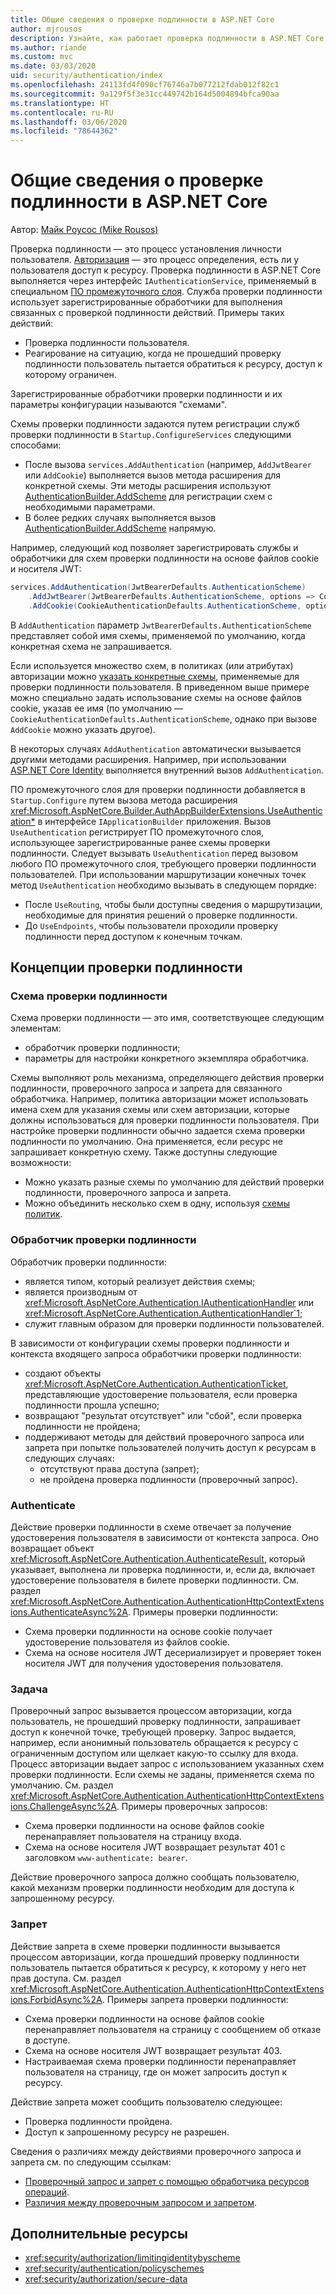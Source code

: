 ```yaml
---
title: Общие сведения о проверке подлинности в ASP.NET Core
author: mjrousos
description: Узнайте, как работает проверка подлинности в ASP.NET Core.
ms.author: riande
ms.custom: mvc
ms.date: 03/03/2020
uid: security/authentication/index
ms.openlocfilehash: 24113fd4f090cf76746a7b077212fdab012f82c1
ms.sourcegitcommit: 9a129f5f3e31cc449742b164d5004894bfca90aa
ms.translationtype: HT
ms.contentlocale: ru-RU
ms.lasthandoff: 03/06/2020
ms.locfileid: "78644362"
---
```

# <a name="overview-of-aspnet-core-authentication"></a>Общие сведения о проверке подлинности в ASP.NET Core

Автор: [Майк Роусос (Mike Rousos)](https://github.com/mjrousos)

Проверка подлинности — это процесс установления личности пользователя. [Авторизация](xref:security/authorization/introduction) — это процесс определения, есть ли у пользователя доступ к ресурсу. Проверка подлинности в ASP.NET Core выполняется через интерфейс `IAuthenticationService`, применяемый в специальном [ПО промежуточного слоя](xref:fundamentals/middleware/index). Служба проверки подлинности использует зарегистрированные обработчики для выполнения связанных с проверкой подлинности действий. Примеры таких действий:

* Проверка подлинности пользователя.
* Реагирование на ситуацию, когда не прошедший проверку подлинности пользователь пытается обратиться к ресурсу, доступ к которому ограничен.

Зарегистрированные обработчики проверки подлинности и их параметры конфигурации называются "схемами".

Схемы проверки подлинности задаются путем регистрации служб проверки подлинности в `Startup.ConfigureServices` следующими способами:

* После вызова `services.AddAuthentication` (например, `AddJwtBearer` или `AddCookie`) выполняется вызов метода расширения для конкретной схемы. Эти методы расширения используют [AuthenticationBuilder.AddScheme](xref:Microsoft.AspNetCore.Authentication.AuthenticationBuilder.AddScheme*) для регистрации схем с необходимыми параметрами.
* В более редких случаях выполняется вызов [AuthenticationBuilder.AddScheme](xref:Microsoft.AspNetCore.Authentication.AuthenticationBuilder.AddScheme*) напрямую.

Например, следующий код позволяет зарегистрировать службы и обработчики для схем проверки подлинности на основе файлов cookie и носителя JWT:

```csharp
services.AddAuthentication(JwtBearerDefaults.AuthenticationScheme)
    .AddJwtBearer(JwtBearerDefaults.AuthenticationScheme, options => Configuration.Bind("JwtSettings", options))
    .AddCookie(CookieAuthenticationDefaults.AuthenticationScheme, options => Configuration.Bind("CookieSettings", options));
```

В `AddAuthentication` параметр `JwtBearerDefaults.AuthenticationScheme` представляет собой имя схемы, применяемой по умолчанию, когда конкретная схема не запрашивается.

Если используется множество схем, в политиках (или атрибутах) авторизации можно [указать конкретные схемы](xref:security/authorization/limitingidentitybyscheme), применяемые для проверки подлинности пользователя. В приведенном выше примере можно специально задать использование схемы на основе файлов cookie, указав ее имя (по умолчанию — `CookieAuthenticationDefaults.AuthenticationScheme`, однако при вызове `AddCookie` можно указать другое).

В некоторых случаях `AddAuthentication` автоматически вызывается другими методами расширения. Например, при использовании [ASP.NET Core Identity](xref:security/authentication/identity) выполняется внутренний вызов `AddAuthentication`.

ПО промежуточного слоя для проверки подлинности добавляется в `Startup.Configure` путем вызова метода расширения <xref:Microsoft.AspNetCore.Builder.AuthAppBuilderExtensions.UseAuthentication*> в интерфейсе `IApplicationBuilder` приложения. Вызов `UseAuthentication` регистрирует ПО промежуточного слоя, использующее зарегистрированные ранее схемы проверки подлинности. Следует вызывать `UseAuthentication` перед вызовом любого ПО промежуточного слоя, требующего проверки подлинности пользователей. При использовании маршрутизации конечных точек метод `UseAuthentication` необходимо вызывать в следующем порядке:

* После `UseRouting`, чтобы были доступны сведения о маршрутизации, необходимые для принятия решений о проверке подлинности.
* До `UseEndpoints`, чтобы пользователи проходили проверку подлинности перед доступом к конечным точкам.

## <a name="authentication-concepts"></a>Концепции проверки подлинности

### <a name="authentication-scheme"></a>Схема проверки подлинности

Схема проверки подлинности — это имя, соответствующее следующим элементам:

* обработчик проверки подлинности;
* параметры для настройки конкретного экземпляра обработчика.

Схемы выполняют роль механизма, определяющего действия проверки подлинности, проверочного запроса и запрета для связанного обработчика. Например, политика авторизации может использовать имена схем для указания схемы или схем авторизации, которые должны использоваться для проверки подлинности пользователя. При настройке проверки подлинности обычно задается схема проверки подлинности по умолчанию. Она применяется, если ресурс не запрашивает конкретную схему. Также доступны следующие возможности:

* Можно указать разные схемы по умолчанию для действий проверки подлинности, проверочного запроса и запрета.
* Можно объединить несколько схем в одну, используя [схемы политик](xref:security/authentication/policyschemes).

### <a name="authentication-handler"></a>Обработчик проверки подлинности

Обработчик проверки подлинности:

* является типом, который реализует действия схемы;
* является производным от <xref:Microsoft.AspNetCore.Authentication.IAuthenticationHandler> или <xref:Microsoft.AspNetCore.Authentication.AuthenticationHandler`1>;
* служит главным образом для проверки подлинности пользователей.

В зависимости от конфигурации схемы проверки подлинности и контекста входящего запроса обработчики проверки подлинности:

* создают объекты <xref:Microsoft.AspNetCore.Authentication.AuthenticationTicket>, представляющие удостоверение пользователя, если проверка подлинности прошла успешно;
* возвращают "результат отсутствует" или "сбой", если проверка подлинности не пройдена;
* поддерживают методы для действий проверочного запроса или запрета при попытке пользователей получить доступ к ресурсам в следующих случаях:
  * отсутствуют права доступа (запрет);
  * не пройдена проверка подлинности (проверочный запрос).

### <a name="authenticate"></a>Authenticate

Действие проверки подлинности в схеме отвечает за получение удостоверения пользователя в зависимости от контекста запроса. Оно возвращает объект <xref:Microsoft.AspNetCore.Authentication.AuthenticateResult>, который указывает, выполнена ли проверка подлинности, и, если да, включает удостоверение пользователя в билете проверки подлинности. См. раздел <xref:Microsoft.AspNetCore.Authentication.AuthenticationHttpContextExtensions.AuthenticateAsync%2A>. Примеры проверки подлинности:

* Схема проверки подлинности на основе cookie получает удостоверение пользователя из файлов cookie.
* Схема на основе носителя JWT десериализирует и проверяет токен носителя JWT для получения удостоверения пользователя.

### <a name="challenge"></a>Задача

Проверочный запрос вызывается процессом авторизации, когда пользователь, не прошедший проверку подлинности, запрашивает доступ к конечной точке, требующей проверку. Запрос выдается, например, если анонимный пользователь обращается к ресурсу с ограниченным доступом или щелкает какую-то ссылку для входа. Процесс авторизации выдает запрос с использованием указанных схем проверки подлинности. Если схемы не заданы, применяется схема по умолчанию. См. раздел <xref:Microsoft.AspNetCore.Authentication.AuthenticationHttpContextExtensions.ChallengeAsync%2A>. Примеры проверочных запросов:

* Схема проверки подлинности на основе файлов cookie перенаправляет пользователя на страницу входа.
* Схема на основе носителя JWT возвращает результат 401 с заголовком `www-authenticate: bearer`.

Действие проверочного запроса должно сообщать пользователю, какой механизм проверки подлинности необходим для доступа к запрошенному ресурсу.

### <a name="forbid"></a>Запрет

Действие запрета в схеме проверки подлинности вызывается процессом авторизации, когда прошедший проверку подлинности пользователь пытается обратиться к ресурсу, к которому у него нет прав доступа. См. раздел <xref:Microsoft.AspNetCore.Authentication.AuthenticationHttpContextExtensions.ForbidAsync%2A>. Примеры запрета проверки подлинности:
* Схема проверки подлинности на основе файлов cookie перенаправляет пользователя на страницу с сообщением об отказе в доступе.
* Схема на основе носителя JWT возвращает результат 403.
* Настраиваемая схема проверки подлинности перенаправляет пользователя на страницу, где он может запросить доступ к ресурсу.

Действие запрета может сообщить пользователю следующее:

* Проверка подлинности пройдена.
* Доступ к запрошенному ресурсу не разрешен.

Сведения о различиях между действиями проверочного запроса и запрета см. по следующим ссылкам:

* [Проверочный запрос и запрет с помощью обработчика ресурсов операций](xref:security/authorization/resourcebased#challenge-and-forbid-with-an-operational-resource-handler).
* [Различия между проверочным запросом и запретом](xref:security/authorization/secure-data#challenge).

## <a name="additional-resources"></a>Дополнительные ресурсы

* <xref:security/authorization/limitingidentitybyscheme>
* <xref:security/authentication/policyschemes>
* <xref:security/authorization/secure-data>
